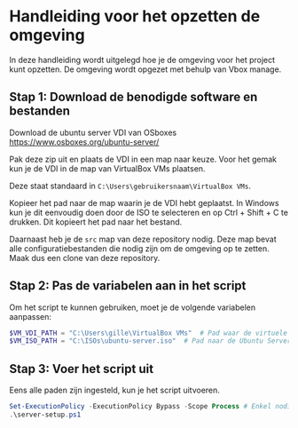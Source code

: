 # Handleiding voor het opzetten de omgeving

In deze handleiding wordt uitgelegd hoe je de omgeving voor het project kunt opzetten. De omgeving wordt opgezet met behulp van Vbox manage.

## Stap 1: Download de benodigde software en bestanden

Download de ubuntu server VDI van OSboxes <https://www.osboxes.org/ubuntu-server/>

Pak deze zip uit en plaats de VDI in een map naar keuze. Voor het gemak kun je de VDI in de map van VirtualBox VMs plaatsen.

Deze staat standaard in `C:\Users\gebruikersnaam\VirtualBox VMs`.

Kopieer het pad naar de map waarin je de VDI hebt geplaatst. In Windows kun je dit eenvoudig doen door de ISO te selecteren en op Ctrl + Shift + C te drukken. Dit kopieert het pad naar het bestand.

Daarnaast heb je de `src` map van deze repository nodig. Deze map bevat alle configuratiebestanden die nodig zijn om de omgeving op te zetten. Maak dus een clone van deze repository.

## Stap 2: Pas de variabelen aan in het script

Om het script te kunnen gebruiken, moet je de volgende variabelen aanpassen:

```powershell
$VM_VDI_PATH = "C:\Users\gille\VirtualBox VMs"  # Pad waar de virtuele schijf wordt opgeslagen
$VM_ISO_PATH = "C:\ISOs\ubuntu-server.iso"  # Pad naar de Ubuntu Server ISO
```

## Stap 3: Voer het script uit

Eens alle paden zijn ingesteld, kun je het script uitvoeren.

```powershell
Set-ExecutionPolicy -ExecutionPolicy Bypass -Scope Process # Enkel nodig als je een beveiligingsfout krijgt
.\server-setup.ps1
```

